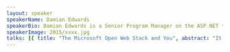 ```yaml
---
layout: speaker
speakerName: Damian Edwards
speakerBio: Damian Edwards is a Senior Program Manager on the ASP.NET team, responsible for the core ASP.NET runtime, Web Forms and SignalR. He's also an active open source participant, as the creator of the Web Forms MVP and SignalR open source ASP.NET projects, as well as various jQuery plugins.
speakerImage: 2015/xxxx.jpg
talks: [{ title: "The Microsoft Open Web Stack and You", abstract: "It finally happened. ASP.NET 5 marks the point that the Microsoft web stack went totally open source and cross-platform.</p><p>So now what? Learn about the benefits to you and how to get the most from this new world.", link: 'https://www.youtube.com/embed/' }]
---
```

